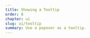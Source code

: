 ```yaml
---
title: Showing a Tooltip
order: 8
chapter: ui
slug: ui/tooltip
summary: Use a popover as a tooltip.
---
```

